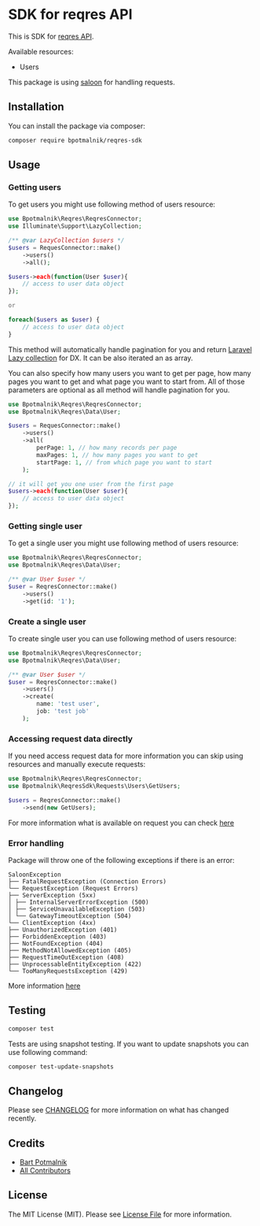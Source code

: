 # SDK for reqres API

This is SDK for [reqres API](https://reqres.in/).

Available resources:

- Users

This package is using [saloon](https://docs.saloon.dev/) for handling requests.

## Installation

You can install the package via composer:

```bash
composer require bpotmalnik/reqres-sdk
```

## Usage

### Getting users

To get users you might use following method of users resource:

```php
use Bpotmalnik\Reqres\ReqresConnector;
use Illuminate\Support\LazyCollection;

/** @var LazyCollection $users */
$users = RequesConnector::make()
    ->users()
    ->all();

$users->each(function(User $user){
    // access to user data object
});

or 

foreach($users as $user) {
    // access to user data object
}

```

This method will automatically handle pagination for you and
return [Laravel Lazy collection](https://josephsilber.com/posts/2020/07/29/lazy-collections-in-laravel)
for DX. It can be also iterated an as array.

You can also specify how many users you want to get per page, how many pages you
want to get and what page you want to start from. All of those parameters are
optional as all method will handle pagination for you.

```php 
use Bpotmalnik\Reqres\ReqresConnector;
use Bpotmalnik\Reqres\Data\User;

$users = RequesConnector::make()
    ->users()
    ->all(
        perPage: 1, // how many records per page
        maxPages: 1, // how many pages you want to get
        startPage: 1, // from which page you want to start
    );

// it will get you one user from the first page
$users->each(function(User $user){
    // access to user data object
});
```

### Getting single user

To get a single user you might use following method of users resource:

```php
use Bpotmalnik\Reqres\ReqresConnector;
use Bpotmalnik\Reqres\Data\User;

/** @var User $user */
$user = ReqresConnector::make()
    ->users()
    ->get(id: '1');
```

### Create a single user

To create single user you can use following method of users resource:

```php
use Bpotmalnik\Reqres\ReqresConnector;
use Bpotmalnik\Reqres\Data\User;

/** @var User $user */
$user = ReqresConnector::make()
    ->users()
    ->create(
        name: 'test user',
        job: 'test job'
    );
```

### Accessing request data directly

If you need access request data for more information you can skip using
resources and manually execute
requests:

```php
use Bpotmalnik\Reqres\ReqresConnector;
use Bpotmalnik\ReqresSdk\Requests\Users\GetUsers;

$users = ReqresConnector::make()
    ->send(new GetUsers);
```

For more information what is available on request you can
check [here](https://docs.saloon.dev/the-basics/responses)

### Error handling

Package will throw one of the following exceptions if there is an error:

```
SaloonException
├── FatalRequestException (Connection Errors)
└── RequestException (Request Errors)
├── ServerException (5xx)
│ ├── InternalServerErrorException (500)
│ ├── ServiceUnavailableException (503)
│ └── GatewayTimeoutException (504)
└── ClientException (4xx)
├── UnauthorizedException (401)
├── ForbiddenException (403)
├── NotFoundException (404)
├── MethodNotAllowedException (405)
├── RequestTimeOutException (408)
├── UnprocessableEntityException (422)
└── TooManyRequestsException (429)
```

More information [here](https://docs.saloon.dev/the-basics/handling-failures)

## Testing

```bash
composer test
```

Tests are using snapshot testing. If you want to update snapshots you can use
following command:

```bash
composer test-update-snapshots
```

## Changelog

Please see [CHANGELOG](CHANGELOG.md) for more information on what has changed
recently.

## Credits

- [Bart Potmalnik](https://github.com/bpotmalnik)
- [All Contributors](../../contributors)

## License

The MIT License (MIT). Please see [License File](LICENSE.md) for more
information.
